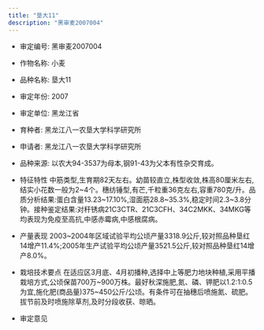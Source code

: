 ```yaml
---
title: "垦大11"
description: "黑审麦2007004"
---
```

* 审定编号:  黑审麦2007004

*  作物名称:  小麦

*  品种名称:  垦大11

*  审定年份:  2007

*  审定单位:  黑龙江省

* 育种者:  黑龙江八一农垦大学科学研究所

*  申请者:  黑龙江八一农垦大学科学研究所

*  品种来源:  以农大94-3537为母本,钢91-43为父本有性杂交育成。

*  特征特性
中筋类型,生育期82天左右。幼苗较直立,株型收敛,株高80厘米左右,结实小花数一般为2~4个。穗纺锤型,有芒,千粒重36克左右,容重780克/升。品质分析结果:蛋白含量13.23~17.10%,湿面筋28.8~35.3%,稳定时间2.3~3.8分钟。接种鉴定结果:对秆锈病21C3CTR、21C3CFH、34C2MKK、34MKG等均表现为免疫至高抗,中感赤霉病,中感根腐病。

*  产量表现
2003~2004年区域试验平均公顷产量3318.9公斤,较对照品种垦红14增产11.4%;2005年生产试验平均公顷产量3521.5公斤,较对照品种垦红14增产8.0%。

*  栽培技术要点
在适应区3月底、4月初播种,选择中上等肥力地块种植,采用平播栽培方式,公顷保苗700万~900万株。最好秋深施肥,氮、磷、钾肥以1.2:1:0.5为宜,施化肥(商品量)375~450公斤/公顷。有条件可在抽穗后喷施氮、硫肥。拔节前及时喷施除草剂,及时分段收获、晾晒。

*  审定意见

